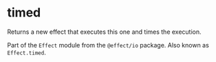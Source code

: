 # timed

Returns a new effect that executes this one and times the execution.

Part of the `Effect` module from the `@effect/io` package. Also known as `Effect.timed`.

